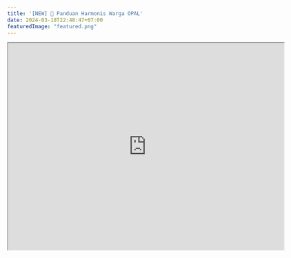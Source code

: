 ```yaml
---
title: '[NEW] 💫 Panduan Harmonis Warga OPAL'
date: 2024-03-18T22:48:47+07:00
featuredImage: "featured.png"
---
```


<iframe src="https://drive.google.com/file/d/1xR1jRrubSRYd_l92iWl2xtygvnchcdOK/preview" width="640" height="480" allow="autoplay"></iframe>